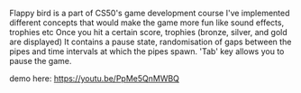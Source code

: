Flappy bird is a part of CS50's game development course
I've implemented different concepts that would make the game more fun like sound effects, trophies etc
Once you hit a certain score, trophies (bronze, silver, and gold are displayed)
It contains a pause state, randomisation of gaps between the pipes and time intervals at which the pipes spawn. 
'Tab' key allows you to pause the game.

demo here: https://youtu.be/PpMe5QnMWBQ

